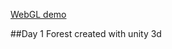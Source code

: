 [WebGL demo](https://s3-eu-west-1.amazonaws.com/joguinhos/day-1/index.html)

##Day 1
Forest created with unity 3d
